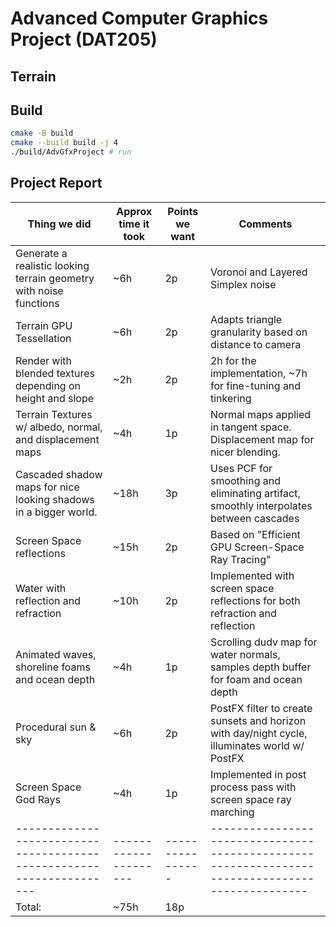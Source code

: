 # Advanced Computer Graphics Project (DAT205)

## Terrain

## Build

```bash
cmake -B build
cmake --build build -j 4
./build/AdvGfxProject # run
```

## Project Report

| Thing we did                                                       | Approx time it took | Points we want | Comments                                                                                      |
|--------------------------------------------------------------------|---------------------|----------------|-----------------------------------------------------------------------------------------------|
| Generate a realistic looking terrain geometry with noise functions | ~6h                 | 2p             | Voronoi and Layered Simplex noise                                                             |
| Terrain GPU Tessellation                                           | ~6h                 | 2p             | Adapts triangle granularity based on distance to camera                                       |
| Render with blended textures depending on height and slope         | ~2h                 | 2p             | 2h for the implementation, ~7h for fine-tuning and tinkering                                  |
| Terrain Textures w/ albedo, normal, and displacement maps          | ~4h                 | 1p             | Normal maps applied in tangent space. Displacement map for nicer blending.                    |
| Cascaded shadow maps for nice looking shadows in a bigger world.   | ~18h                | 3p             | Uses PCF for smoothing and eliminating artifact, smoothly interpolates between cascades       |
| Screen Space reflections                                           | ~15h                | 2p             | Based on "Efficient GPU Screen-Space Ray Tracing"                                             |
| Water with reflection and refraction                               | ~10h                | 2p             | Implemented with screen space reflections for both refraction and reflection                  |
| Animated waves, shoreline foams and ocean depth                    | ~4h                 | 1p             | Scrolling dudv map for water normals, samples depth buffer for foam and ocean depth           |
| Procedural sun & sky                                               | ~6h                 | 2p             | PostFX filter to create sunsets and horizon with day/night cycle, illuminates world w/ PostFX |
| Screen Space God Rays                                              | ~4h                 | 1p             | Implemented in post process pass with screen space ray marching                               |
|--------------------------------------------------------------------|---------------------|----------------|-----------------------------------------------------------------------------------------------|
| Total:                                                             | ~75h                | 18p            |                                                                                               |

